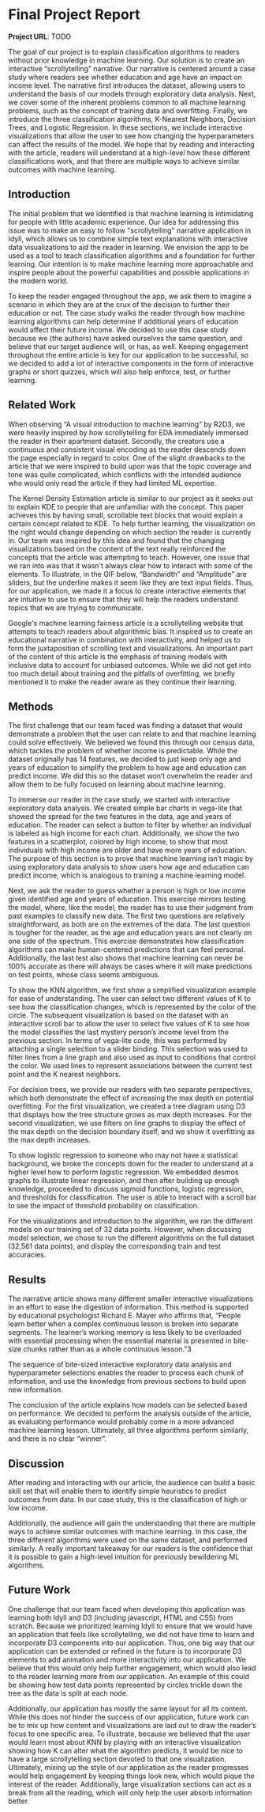 # Final Project Report

**Project URL**: TODO

The goal of our project is to explain classification algorithms to readers without prior knowledge in machine learning. Our solution is to create an interactive “scrollytelling” narrative. Our narrative is centered around a case study where readers see whether education and age have an impact on income level. The narrative first introduces the dataset, allowing users to understand the basis of our models through exploratory data analysis. Next, we cover some of the inherent problems common to all machine learning problems, such as the concept of training data and overfitting. Finally, we introduce the three classification algorithms, K-Nearest Neighbors, Decision Trees, and Logistic Regression. In these sections, we include interactive visualizations that allow the user to see how changing the hyperparameters can affect the results of the model. We hope that by reading and interacting with the article, readers will understand at a high-level how these different classifications work, and that there are multiple ways to achieve similar outcomes with machine learning. 

## Introduction

The initial problem that we identified is that machine learning is intimidating for people with little academic experience. Our idea for addressing this issue was to make an easy to follow "scrollytelling" narrative application in Idyll, which allows us to combine simple text explanations with interactive data visualizations to aid the reader in learning. We envision the app to be used as a tool to teach classification algorithms and a foundation for further learning. Our intention is to make machine learning more approachable and inspire people about the powerful capabilities and possible applications in the modern world.

To keep the reader engaged throughout the app, we ask them to imagine a scenario in which they are at the crux of the decision to further their education or not. The case study walks the reader through how machine learning algorithms can help determine if additional years of education would affect their future income. We decided to use this case study because we (the authors) have asked ourselves the same question, and believe that our target audience will, or has, as well. Keeping engagement throughout the entire article is key for our application to be successful, so we decided to add a lot of interactive components in the form of interactive graphs or short quizzes, which will also help enforce, test, or further learning. 

## Related Work

When observing “A visual introduction to machine learning” by R2D3, we were heavily inspired by how scrollytelling for EDA immediately immersed the reader in their apartment dataset. Secondly, the creators use a continuous and consistent visual encoding as the reader descends down the page especially in regard to color. One of the slight drawbacks to the article that we were inspired to build upon was that the topic coverage and tone was quite complicated, which conflicts with the intended audience who would only read the article if they had limited ML expertise.

The Kernel Density Estimation article is similar to our project as it seeks out to explain KDE to people that are unfamiliar with the concept. This paper achieves this by having small, scrollable text blocks that would explain a certain concept related to KDE. To help further learning, the visualization on the right would change depending on which section the reader is currently in. Our team was inspired by this idea and found that the changing visualizations based on the content of the text really reinforced the concepts that the article was attempting to teach. However, one issue that we ran into was that it wasn't always clear how to interact with some of the elements. To illustrate, in the GIF below, “Bandwidth” and “Amplitude” are sliders, but the underline makes it seem like they are text input fields. Thus, for our application, we made it a focus to create interactive elements that are intuitive to use to ensure that they will help the readers understand topics that we are trying to communicate. 

Google's machine learning fairness article is a scrollytelling website that attempts to teach readers about algorithmic bias. It inspired us to create an educational narrative in combination with interactivity, and helped us to form the juxtaposition of scrolling text and visualizations.  An important part of the content of this article is the emphasis of training models with inclusive data to account for unbiased outcomes. While we did not get into too much detail about training and the pitfalls of overfitting, we briefly mentioned it to make the reader aware as they continue their learning.

## Methods

The first challenge that our team faced was finding a dataset that would demonstrate a problem that the user can relate to and that machine learning could solve effectively. We believed we found this through our census data, which tackles the problem of whether income is predictable. While the dataset originally has 14 features, we decided to just keep only age and years of education to simplify the problem to how age and education can predict income. We did this so the dataset won’t overwhelm the reader and allow them to be fully focused on learning about machine learning. 

To immerse our reader in the case study, we started with interactive exploratory data analysis. We created simple bar charts in vega-lite that showed the spread for the two features in the data, age and years of education. The reader can select a button to filter by whether an individual is labeled as high income for each chart. Additionally, we show the two features in a scatterplot, colored by high income, to show that most individuals with high income are older and have more years of education. The purpose of this section is to prove that machine learning isn’t magic by using exploratory data analysis to show users how age and education can predict income, which is analogous to training a machine learning model.

Next, we ask the reader to guess whether a person is high or low income given identified age and years of education. This exercise mirrors testing the model, where, like the model, the reader has to use their judgment from past examples to classify new data. The first two questions are relatively straightforward, as both are on the extremes of the data. The last question is tougher for the reader, as the age and education years are not clearly on one side of the spectrum. This exercise demonstrates how classification algorithms can make human-centered predictions that can feel personal. Additionally, the last test also shows that machine learning can never be 100% accurate as there will always be cases where it will make predictions on test points, whose class seems ambiguous.

To show the KNN algorithm, we first show a simplified visualization example for ease of understanding. The user can select two different values of K to see how the classification changes, which is represented by the color of the circle. The subsequent visualization is based on the dataset with an interactive scroll bar to allow the user to select five values of K to see how the model classifies the last mystery person’s income level from the previous section. In terms of vega-lite code, this was performed by attaching a single selection to a slider binding. This selection was used to filter lines from a line graph and also used as input to conditions that control the color. We used lines to represent associations between the current test point and the K nearest neighbors.

For decision trees, we provide our readers with two separate perspectives, which both demonstrate the effect of increasing the max depth on potential overfitting. For the first visualization, we created a tree diagram using D3 that displays how the tree structure grows as max depth increases. For the second visualization, we use filters on line graphs to display the effect of the max depth on the decision boundary itself, and we show it overfitting as the max depth increases.

To show logistic regression to someone who may not have a statistical background, we broke the concepts down for the reader to understand at a higher level how to perform logistic regression. We embedded desmos graphs to illustrate linear regression, and then after building up enough knowledge, proceeded to discuss sigmoid functions, logistic regression, and thresholds for classification. The user is able to interact with a scroll bar to see the impact of threshold probability on classification.

For the visualizations and introduction to the algorithm, we ran the different models on our training set of 32 data points. However, when discussing model selection, we chose to run the different algorithms on the full dataset (32,561 data points), and display the corresponding train and test accuracies. 

## Results

The narrative article shows many different smaller interactive visualizations in an effort to ease the digestion of information. This method is supported by educational psychologist Richard E. Mayer who affirms that, “People learn better when a complex continuous lesson is broken into separate segments. The learner’s working memory is less likely to be overloaded with essential processing when the essential material is presented in bite-size chunks rather than as a whole continuous lesson.”3

The sequence of bite-sized interactive exploratory data analysis and hyperparameter selections enables the reader to process each chunk of information, and use the knowledge from previous sections to build upon new information.

The conclusion of the article explains how models can be selected based on performance. We decided to perform the analysis outside of the article, as evaluating performance would probably come in a more advanced machine learning lesson. Ultimately, all three algorithms perform similarly, and there is no clear “winner”.

## Discussion

After reading and interacting with our article, the audience can build a basic skill set that will enable them to identify simple heuristics to predict outcomes from data. In our case study, this is the classification of high or low income.

Additionally, the audience will gain the understanding that there are multiple ways to achieve similar outcomes with machine learning. In this case, the three different algorithms were used on the same dataset, and performed similarly. A really important takeaway for our readers is the confidence that it is possible to gain a high-level intuition for previously bewildering ML algorithms.

## Future Work

One challenge that our team faced when developing this application was learning both Idyll and D3 (including javascript, HTML and CSS) from scratch. Because we prioritized learning Idyll to ensure that we would have an application that feels like scrollytelling, we did not have time to learn and incorporate D3 components into our application. Thus, one big way that our application can be extended or refined in the future is to incorporate D3 elements to add animation and more interactivity into our application. We believe that this would only help further engagement, which would also lead to the reader learning more from our application. An example of this could be showing how test data points represented by circles trickle down the tree as the data is split at each node.

Additionally, our application has mostly the same layout for all its content. While this does not hinder the success of our application, future work can be to mix up how content and visualizations are laid out to draw the reader’s focus to one specific area. To illustrate, because we believed that the user would learn most about KNN by playing with an interactive visualization showing how K can alter what the algorithm predicts, it would be nice to have a large scrollytelling section devoted to that one visualization. Ultimately, mixing up the style of our application as the reader progresses would help engagement by keeping things look new, which would pique the interest of the reader. Additionally, large visualization sections can act as a break from all the reading, which will only help the user absorb information better. 

